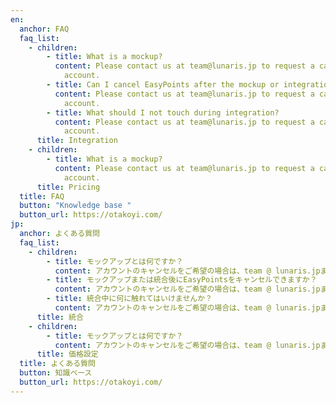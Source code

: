 ```yaml
---
en:
  anchor: FAQ
  faq_list:
    - children:
        - title: What is a mockup?
          content: Please contact us at team@lunaris.jp to request a cancellation for your
            account.
        - title: Can I cancel EasyPoints after the mockup or integration?
          content: Please contact us at team@lunaris.jp to request a cancellation for your
            account.
        - title: What should I not touch during integration?
          content: Please contact us at team@lunaris.jp to request a cancellation for your
            account.
      title: Integration
    - children:
        - title: What is a mockup?
          content: Please contact us at team@lunaris.jp to request a cancellation for your
            account.
      title: Pricing
  title: FAQ
  button: "Knowledge base "
  button_url: https://otakoyi.com/
jp:
  anchor: よくある質問
  faq_list:
    - children:
        - title: モックアップとは何ですか？
          content: アカウントのキャンセルをご希望の場合は、team @ lunaris.jpまでご連絡ください。
        - title: モックアップまたは統合後にEasyPointsをキャンセルできますか？
          content: アカウントのキャンセルをご希望の場合は、team @ lunaris.jpまでご連絡ください。
        - title: 統合中に何に触れてはいけませんか？
          content: アカウントのキャンセルをご希望の場合は、team @ lunaris.jpまでご連絡ください。
      title: 統合
    - children:
        - title: モックアップとは何ですか？
          content: アカウントのキャンセルをご希望の場合は、team @ lunaris.jpまでご連絡ください。
      title: 価格設定
  title: よくある質問
  button: 知識ベース
  button_url: https://otakoyi.com/
---
```

